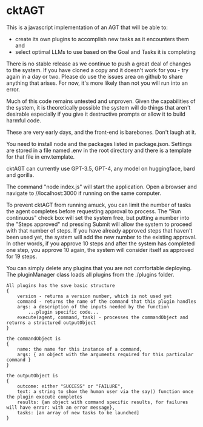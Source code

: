 # cktAGT
This is a javascript implementation of an AGT that will be able to:
- create its own plugins to accomplish new tasks as it encounters them and
- select optimal LLMs to use based on the Goal and Tasks it is completing

There is no stable release as we continue to push a great deal of changes to the system.  If you have
cloned a copy and it doesn't work for you - try again in a day or two.  Please do use the issues
area on github to share anything that arises.  For now, it's more likely than not you will run into an error.

Much of this code remains untested and unproven.  Given the capabilities of the system,
it is theoretically possible the system will do things that aren't desirable especially if you
give it destructive prompts or allow it to build harmful code.

These are very early days, and the front-end is barebones.  Don't laugh at it.

You need to install node and the packages listed in package.json.  Settings are stored in a file named .env
in the root directory and there is a template for that file in env.template.

cktAGT can currently use GPT-3.5, GPT-4, any model on huggingface, bard and gorilla.

The command "node index.js" will start the application.  Open a browser and navigate to //localhost:3000 if running on the same computer.

To prevent cktAGT from running amuck, you can limit the number of tasks the agent completes before requesting approval to process.  The "Run continuous" check box will set the system free, but putting a number into the "Steps approved" nd pressing Submit will allow the system to proceed with that number of steps. If you have already approved steps that haven't been used yet, the system will add the new number to the existing approval.  In other words, if you approve 10 steps and after the system has completed one step, you approve 10 again, the system will consider itself as approved for 19 steps.


You can simply delete any plugins that you are not comfortable deploying.  The pluginManager class loads all plugins from the ./plugins folder.

    All plugins has the save basic structure
    {
        version - returns a version number, which is not used yet
        command - returns the name of the command that this plugin handles
        args: a description of the inputs needed by the function
            ...plugin specific code...
        execute(agent, command, task) - processes the commandObject and returns a structured outputObject
    }

    the commandObject is
    {
        name: the name for this instance of a command,
        args: { an object with the arguments required for this particular command }
    }

    the outputObject is
    {
        outcome: either "SUCCESS" or "FAILURE",
        text: a string to show the human user via the say() function once the plugin execute completes
        results: {an object with command specific results, for failures will have error: with an error message},
        tasks: [an array of new tasks to be launched]
    }



